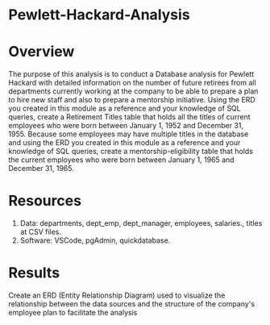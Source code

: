 # Pewlett-Hackard-Analysis

# Overview
The purpose of this analysis is to conduct a Database analysis for Pewlett Hackard with detailed information on the number of future retirees from all departments currently working at the company to be able to prepare a plan to hire new staff and also to prepare a mentorship initiative. 
Using the ERD you created in this module as a reference and your knowledge of SQL queries, create a Retirement Titles table that holds all the titles of current employees who were born between January 1, 1952 and December 31, 1955. Because some employees may have multiple titles in the database and using the ERD you created in this module as a reference and your knowledge of SQL queries, create a mentorship-eligibility table that holds the current employees who were born between January 1, 1965 and December 31, 1965.

# Resources
1. Data: departments, dept_emp, dept_manager, employees, salaries., titles at CSV files.
2. Software: VSCode, pgAdmin, quickdatabase.

# Results
Create an ERD (Entity Relationship Diagram) used to visualize the relationship between the data sources and the structure of the company's employee plan to facilitate the analysis
